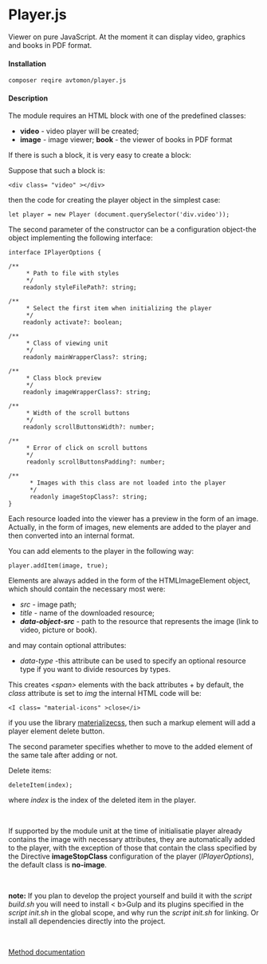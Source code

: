 # Player.js

Viewer on pure JavaScript. At the moment it can display video, graphics and books in PDF format.

#### Installation

`
composer reqire avtomon/player.js
`
<br>

#### Description

The module requires an HTML block with one of the predefined classes:
- <b > video</b > - video player will be created;
- <b > image</b > - image viewer;
<b>book</b> - the viewer of books in PDF format

If there is such a block, it is very easy to create a block:

Suppose that such a block is:

```
<div class= "video" ></div>
```

then the code for creating the player object in the simplest case:

```
let player = new Player (document.querySelector('div.video'));
```

The second parameter of the constructor can be a configuration object-the object implementing the following interface:

```
interface IPlayerOptions {

/**
     * Path to file with styles
     */
    readonly styleFilePath?: string;

/**
     * Select the first item when initializing the player
     */
    readonly activate?: boolean;

/**
     * Class of viewing unit
     */
    readonly mainWrapperClass?: string;

/**
     * Class block preview
     */
    readonly imageWrapperClass?: string;

/**
     * Width of the scroll buttons
     */
    readonly scrollButtonsWidth?: number;

/**
     * Error of click on scroll buttons
     */
     readonly scrollButtonsPadding?: number;

/**
      * Images with this class are not loaded into the player
      */
      readonly imageStopClass?: string;
}
```

Each resource loaded into the viewer has a preview in the form of an image. Actually, in the form of images, new elements are added to the player and then converted into an internal format.

You can add elements to the player in the following way:

```
player.addItem(image, true);
```

Elements are always added in the form of the HTMLImageElement object, which should contain the necessary most were:

- <I > src</i> - image path;
- <I > title</i> - name of the downloaded resource;
- <b><I>data-object-src</I></b > - path to the resource that represents the image (link to video, picture or book).

and may contain optional attributes:
- <I > data-type</I > -this attribute can be used to specify an optional resource type if you want to divide resources by types.

This creates <i>\<span></I> elements with the back attributes + by default, the <I>class</i> attribute is set to <I > img</i> the internal HTML code will be:

```
<I class= "material-icons" >close</i>
```

if you use the library [materializecss](https://materializecss.com), then such a markup element will add a player element delete button.

The second parameter specifies whether to move to the added element of the same tale after adding or not.

Delete items:

```
deleteItem(index);
```

where <I > index</i> is the index of the deleted item in the player.

<br>

If supported by the module unit at the time of initialisatie player already contains the image with necessary attributes, they are automatically added to the player, with the exception of those that contain the class specified by the Directive <b>imageStopClass</b> configuration of the player (<i>IPlayerOptions</i>), the default class is <b>no-image</b>.

<br>

<b > note:</b> 
If you plan to develop the project yourself and build it with the <I>script build.sh</i> you will need to install < b>Gulp</b> and its plugins specified in the <I>script init.sh</i> in the global scope, and why run the <I>script init.sh</i> for linking. Or install all dependencies directly into the project.

<br>

[Method documentation](docs_ru)
